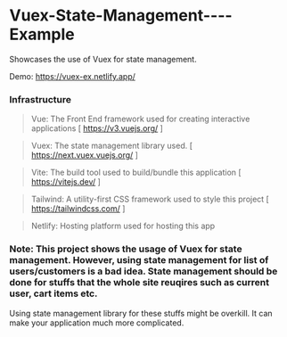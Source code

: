 # Vuex-State-Management----Example

Showcases the use of Vuex for state management.

Demo: https://vuex-ex.netlify.app/

### Infrastructure

> Vue: The Front End framework used for creating interactive applications [ https://v3.vuejs.org/ ]

> Vuex: The state management library used. [ https://next.vuex.vuejs.org/ ]

> Vite: The build tool used to build/bundle this application [ https://vitejs.dev/ ]

> Tailwind: A utility-first CSS framework used to style this project [ https://tailwindcss.com/ ]

> Netlify: Hosting platform used for hosting this app 


### Note: This project shows the usage of Vuex for state management. However, using state management for list of users/customers is a bad idea. State management should be done for stuffs that the whole site reuqires such as current user, cart items etc.

Using state management library for these stuffs might be overkill. It can make your application much more complicated.
